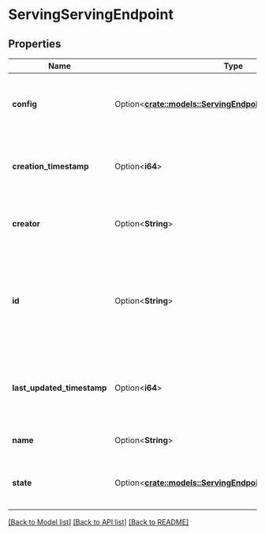 # ServingServingEndpoint

## Properties

Name | Type | Description | Notes
------------ | ------------- | ------------- | -------------
**config** | Option<[**crate::models::ServingEndpointCoreConfigSummary**](ServingEndpointCoreConfigSummary.md)> | The config that is currently being served by the endpoint. | [optional]
**creation_timestamp** | Option<**i64**> | The timestamp when the endpoint was created in Unix time. | [optional]
**creator** | Option<**String**> | The email of the user who created the serving endpoint. | [optional]
**id** | Option<**String**> | System-generated ID of the endpoint. This is used to refer to the endpoint in the Permissions API | [optional]
**last_updated_timestamp** | Option<**i64**> | The timestamp when the endpoint was last updated by a user in Unix time. | [optional]
**name** | Option<**String**> | The name of the serving endpoint. | [optional]
**state** | Option<[**crate::models::ServingEndpointState**](ServingEndpointState.md)> | Information corresponding to the state of the serving endpoint. | [optional]

[[Back to Model list]](../README.md#documentation-for-models) [[Back to API list]](../README.md#documentation-for-api-endpoints) [[Back to README]](../README.md)


